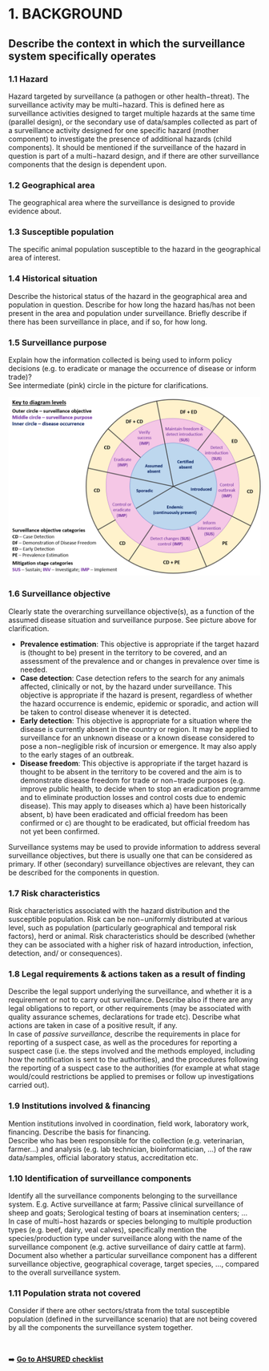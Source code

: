 # 1. BACKGROUND 
## Describe the context in which the surveillance system specifically operates  
  
### 1.1 Hazard  
Hazard targeted by surveillance (a pathogen or other health−threat). The surveillance activity may be multi−hazard. This is defined here as surveillance activities designed to target multiple hazards at the same time (parallel design), or the secondary use of data/samples collected as part of a surveillance activity designed for one specific hazard (mother component) to investigate the presence of additional hazards (child components). It should be mentioned if the surveillance of the hazard in question is part of a multi−hazard design, and if there are other surveillance components that the design is dependent upon.   

### 1.2 Geographical area
The geographical area where the surveillance is designed to provide evidence about. 

### 1.3 Susceptible population
The specific animal population susceptible to the hazard in the geographical area of interest.

### 1.4 Historical situation
Describe the historical status of the hazard in the geographical area and population in question. Describe for how long the hazard has/has not been present in the area and population under surveillance. Briefly describe if there has been surveillance in place, and if so, for how long.

### 1.5 Surveillance purpose 
Explain how the information collected is being used to inform policy decisions (e.g. to eradicate or manage the occurrence of disease or inform trade)?  
See intermediate (pink) circle in the picture for clarifications. 

![Surveillance Objective](https://github.com/SVA-SE/AHSURED/blob/master/img/SurvObj.png)  

### 1.6 Surveillance objective 
Clearly state the overarching surveillance objective(s), as a function of the assumed disease situation and surveillance purpose. See picture above for clarification.  
- **Prevalence estimation**: This objective is appropriate if the target hazard is (thought to be) present in the territory to be covered, and an assessment of the prevalence and or changes in prevalence over time is needed.  
-  **Case detection**: Case detection refers to the search for any animals affected, clinically or not, by the hazard under surveillance. This objective is appropriate if the hazard is present, regardless of whether the hazard occurrence is endemic, epidemic or sporadic, and action will be taken to control disease whenever it is detected.  
- **Early detection**: This objective is appropriate for a situation where the disease is currently absent in the country or region. It may be applied to surveillance for an unknown disease or a known disease considered to pose a non−negligible risk of incursion or emergence. It may also apply to the early stages of an outbreak.  
- **Disease freedom**: This objective is appropriate if the target hazard is thought to be absent in the territory to be covered and the aim is to demonstrate disease freedom for trade or non−trade purposes (e.g. improve public health, to decide when to stop an eradication programme and to eliminate production losses and control costs due to endemic disease). This may apply to diseases which a) have been historically absent, b) have been eradicated and official freedom has been confirmed or c) are thought to be eradicated, but official freedom has not yet been confirmed.   

Surveillance systems may be used to provide information to address several surveillance objectives, but there is usually one that can be considered as primary. If other (secondary) surveillance objectives are relevant, they can be described for the components in question. 

### 1.7 Risk characteristics 
Risk characteristics associated with the hazard distribution and the susceptible population. Risk can be non−uniformly distributed at various level, such as population (particularly geographical and temporal risk factors), herd or animal. Risk characteristics should be described (whether they can be associated with a higher risk of hazard introduction, infection, detection, and/ or consequences).  

### 1.8 Legal requirements & actions taken as a result of finding
Describe the legal support underlying the surveillance, and whether it is a requirement or not to carry out surveillance. Describe also if there are any legal obligations to report, or other requirements (may be associated with quality assurance schemes, declarations for trade etc). Describe what actions are taken in case of a positive result, if any.  
In case of *passive surveillance*, describe the requirements in place for reporting of a suspect case, as well as the procedures for reporting a suspect case (i.e. the steps involved and the methods employed, including how the notification is sent to the authorities), and the procedures following the reporting of a suspect case to the authorities (for example at what stage would/could restrictions be applied to premises or follow up investigations carried out).

### 1.9 Institutions involved & financing  
Mention institutions involved in coordination, field work, laboratory work, financing. Describe the basis for financing.  
Describe who has been responsible for the collection (e.g. veterinarian, farmer…) and analysis (e.g. lab technician, bioinformatician, …) of the raw data/samples, official laboratory status, accreditation etc.

### 1.10 Identification of surveillance components  
Identify all the surveillance components belonging to the surveillance system. E.g. Active surveillance at farm; Passive clinical surveillance of sheep and goats; Serological testing of boars at insemination centers; …   
In case of multi−host hazards or species belonging to multiple production types (e.g. beef, dairy, veal calves), specifically mention the species/production type under surveillance along with the name of the surveillance component (e.g. active surveillance of dairy cattle at farm).   
Document also whether a particular surveillance component has a different surveillance objective, geographical coverage, target species, …, compared to the overall surveillance system.   

### 1.11 Population strata not covered 
Consider if there are other sectors/strata from the total susceptible population (defined in the surveillance scenario) that are not being covered by all the components the surveillance system together. 

&nbsp;

:arrow_right: [**Go to AHSURED checklist**](https://github.com/SVA-SE/AHSURED/wiki/3%29-AHSURED-checklist)
